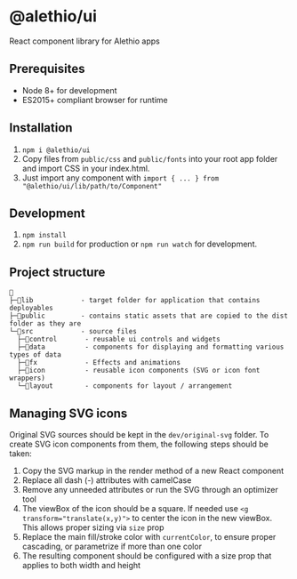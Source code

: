 # @alethio/ui

React component library for Alethio apps

## Prerequisites

- Node 8+ for development
- ES2015+ compliant browser for runtime

## Installation

1. `npm i @alethio/ui`
2. Copy files from `public/css` and `public/fonts` into your root app folder and import CSS in your index.html.
3. Just import any component with `import { ... } from "@alethio/ui/lib/path/to/Component"`

## Development

1. `npm install`
2. `npm run build` for production or `npm run watch` for development.

## Project structure
```
📁
├─📁lib            - target folder for application that contains deployables
├─📁public         - contains static assets that are copied to the dist folder as they are
└─📁src            - source files
  ├─📁control       - reusable ui controls and widgets
  ├─📁data          - components for displaying and formatting various types of data
  ├─📁fx            - Effects and animations
  ├─📁icon          - reusable icon components (SVG or icon font wrappers)
  └─📁layout        - components for layout / arrangement
```

## Managing SVG icons

Original SVG sources should be kept in the `dev/original-svg` folder. To create SVG icon components from them, the following steps should be taken:

1. Copy the SVG markup in the render method of a new React component
2. Replace all dash (-) attributes with camelCase
3. Remove any unneeded attributes or run the SVG through an optimizer tool
4. The viewBox of the icon should be a square. If needed use `<g transform="translate(x,y)">` to center the icon in the new viewBox. This allows proper sizing via `size` prop
5. Replace the main fill/stroke color with `currentColor`, to ensure proper cascading, or parametrize if more than one color
6. The resulting component should be configured with a size prop that applies to both width and height
